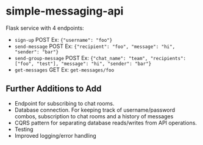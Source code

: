 # simple-messaging-api

Flask service with 4 endpoints:
- `sign-up` POST Ex: ```{"username": "foo"}```
- `send-message` POST Ex: ```{"recipient": "foo", "message": "hi", "sender": "bar"}``` 
- `send-group-message` POST Ex: ```{"chat_name": "team", "recipients": ["foo", "test"], "message": "hi", "sender": "bar"}```
- `get-messages` GET Ex: ```get-messages/foo```

## Further Additions to Add
- Endpoint for subscribing to chat rooms.
- Database connection. For keeping track of username/password combos, subscription to chat rooms and a history of messages
- CQRS pattern for separating database reads/writes from API operations.
- Testing
- Improved logging/error handling
